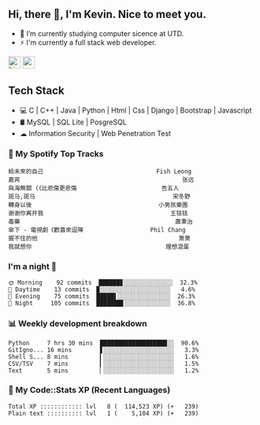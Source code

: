 ## Hi, there 👋, I'm Kevin. Nice to meet you.

- 🌱 I’m currently studying computer sicence at UTD.
- ⚡ I'm currently a full stack web developer.

<a href="https://www.linkedin.com/in/kevin12686/"><img alt="LinkedIn" src="https://img.shields.io/badge/linkedin%20-%230077B5.svg?&style=for-the-badge&logo=linkedin&logoColor=white" height=25></a>
<a href="https://www.instagram.com/kevin12686/"><img src="https://img.shields.io/badge/instagram-3f729b?&style=for-the-badge&logo=instagram&logoColor=white" height=25></a>

## Tech Stack

* 💻 C | C++ | Java | Python | Html | Css | Django | Bootstrap | Javascript
* 🛢️ MySQL | SQL Lite | PosgreSQL
* ☁ Information Security | Web Penetration Test

### 🎵 My Spotify Top Tracks

<!-- spotify start -->

```text
給未來的自己                                Fish Leong
嘉宾                                              张远
與海無關 (《比悲傷更悲傷                        告五人
斑马,斑马                                       宋冬野
轉身以後                                    小男孩樂團
谢谢你离开我                                    王铥铥
毒藥                                            蕭秉治
傘下 - 電視劇《歡喜來逗陣                   Phil Chang
握不住的他                                        萧萧
我就想你                                      理想混蛋
```

<!-- spotify end -->

### I'm a night 🦉

<!-- early_bird start -->

```text
🌞 Morning    92 commits  ██████▊░░░░░░░░░░░░░░  32.3%
🌆 Daytime    13 commits  ▉░░░░░░░░░░░░░░░░░░░░   4.6%
🌃 Evening    75 commits  █████▌░░░░░░░░░░░░░░░  26.3%
🌙 Night     105 commits  ███████▋░░░░░░░░░░░░░  36.8%
```

<!-- early_bird end -->

### 📊 Weekly development breakdown

<!-- code_time start -->

```text
Python     7 hrs 30 mins  ███████████████████░░  90.6%
GitIgno... 16 mins        ▋░░░░░░░░░░░░░░░░░░░░   3.3%
Shell S... 8 mins         ▎░░░░░░░░░░░░░░░░░░░░   1.6%
CSV/TSV    7 mins         ▎░░░░░░░░░░░░░░░░░░░░   1.5%
Text       5 mins         ▏░░░░░░░░░░░░░░░░░░░░   1.2%
```

<!-- code_time end -->

### 🧰 My Code::Stats XP (Recent Languages)

<!-- codestats start -->

```text
Total XP :::::::::::: lvl   8 (  114,523 XP) (+   239)
Plain text :::::::::: lvl   1 (    5,104 XP) (+   239)
```

<!-- codestats end -->
